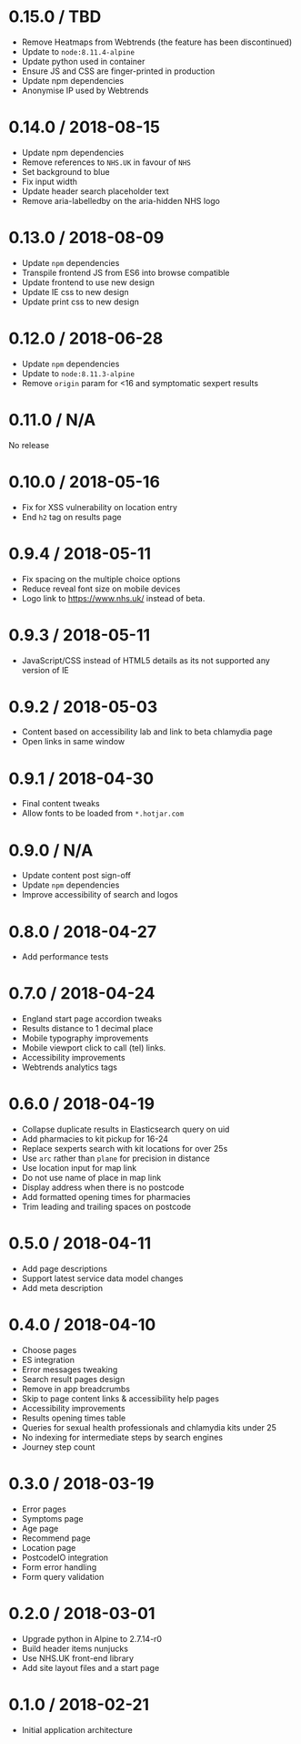 0.15.0 / TBD
===================
- Remove Heatmaps from Webtrends (the feature has been discontinued)
- Update to `node:8.11.4-alpine` 
- Update python used in container
- Ensure JS and CSS are finger-printed in production
- Update npm dependencies
- Anonymise IP used by Webtrends

0.14.0 / 2018-08-15
===================
- Update npm dependencies
- Remove references to `NHS.UK` in favour of `NHS`
- Set background to blue
- Fix input width
- Update header search placeholder text
- Remove aria-labelledby on the aria-hidden NHS logo

0.13.0 / 2018-08-09
===================
- Update `npm` dependencies
- Transpile frontend JS from ES6 into browse compatible
- Update frontend to use new design
- Update IE css to new design
- Update print css to new design

0.12.0 / 2018-06-28
===================
- Update `npm` dependencies
- Update to `node:8.11.3-alpine` 
- Remove `origin` param for <16 and symptomatic sexpert results

0.11.0 / N/A
============
No release

0.10.0 / 2018-05-16
===================
- Fix for XSS vulnerability on location entry
- End `h2` tag on results page

0.9.4 / 2018-05-11
==================
- Fix spacing on the multiple choice options 
- Reduce reveal font size on mobile devices
- Logo link to https://www.nhs.uk/ instead of beta.

0.9.3 / 2018-05-11
==================
- JavaScript/CSS instead of HTML5 details as its not supported any version of IE

0.9.2 / 2018-05-03
==================
- Content based on accessibility lab and link to beta chlamydia page
- Open links in same window

0.9.1 / 2018-04-30
==================
- Final content tweaks
- Allow fonts to be loaded from `*.hotjar.com`

0.9.0 / N/A
==================
- Update content post sign-off
- Update `npm` dependencies
- Improve accessibility of search and logos

0.8.0 / 2018-04-27
==================
- Add performance tests

0.7.0 / 2018-04-24
==================
- England start page accordion tweaks
- Results distance to 1 decimal place
- Mobile typography improvements
- Mobile viewport click to call (tel) links.
- Accessibility improvements
- Webtrends analytics tags

0.6.0 / 2018-04-19
==================
- Collapse duplicate results in Elasticsearch query on uid
- Add pharmacies to kit pickup for 16-24
- Replace sexperts search with kit locations for over 25s
- Use `arc` rather than `plane` for precision in distance
- Use location input for map link
- Do not use name of place in map link
- Display address when there is no postcode
- Add formatted opening times for pharmacies
- Trim leading and trailing spaces on postcode

0.5.0 / 2018-04-11
==================
- Add page descriptions
- Support latest service data model changes
- Add meta description

0.4.0 / 2018-04-10
==================
- Choose pages
- ES integration
- Error messages tweaking
- Search result pages design
- Remove in app breadcrumbs
- Skip to page content links & accessibility help pages
- Accessibility improvements
- Results opening times table
- Queries for sexual health professionals and chlamydia kits under 25
- No indexing for intermediate steps by search engines
- Journey step count

0.3.0 / 2018-03-19
==================
- Error pages
- Symptoms page
- Age page
- Recommend page
- Location page
- PostcodeIO integration
- Form error handling
- Form query validation

0.2.0 / 2018-03-01
==================
- Upgrade python in Alpine to 2.7.14-r0
- Build header items nunjucks
- Use NHS.UK front-end library 
- Add site layout files and a start page

0.1.0 / 2018-02-21
==================
- Initial application architecture
